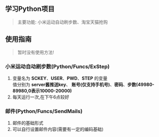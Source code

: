 ## 学习Python项目
> 主要功能: 小米运动自动刷步数、淘宝天猫抢购

## 使用指南
> 暂时没有使用方法!

### 小米运动自动刷步数(Python/Funcs/ExStep)
1. 变量名为  **SCKEY**、**USER**、**PWD**、**STEP** 的变量 \
值分别为 **server酱推送key**、 **账号(仅支持手机号)**、**密码**、**步数(49980-89980,0表示10000-20000)**
2. 每天运行一次,在下午6点较好

### 邮件(Python/Funcs/SendMails)
1. 邮件的基础形式
2. 可以自行设置邮件内容(需要有一定的编码基础)